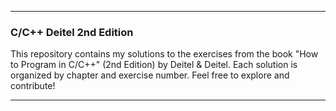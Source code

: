 
---

### C/C++ Deitel 2nd Edition

This repository contains my solutions to the exercises from the book "How to Program in C/C++" (2nd Edition) by Deitel & Deitel. Each solution is organized by chapter and exercise number. Feel free to explore and contribute!

---
